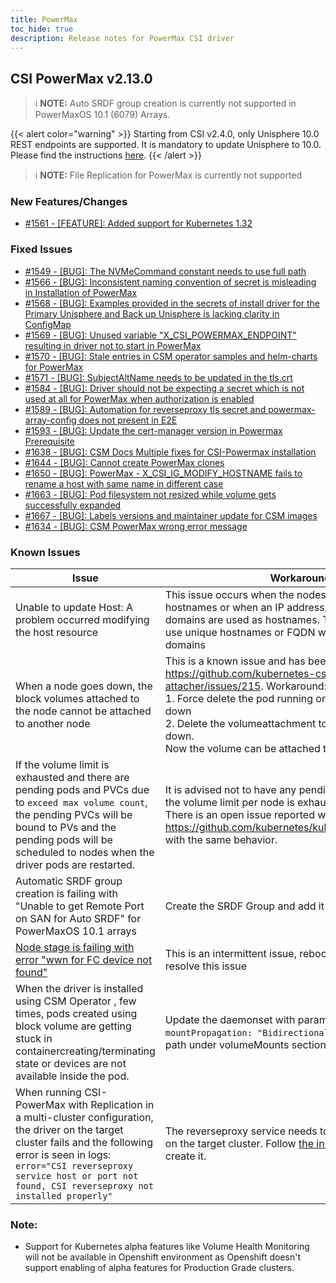```yaml
---
title: PowerMax
toc_hide: true
description: Release notes for PowerMax CSI driver
---
```


## CSI PowerMax v2.13.0

> ℹ️ **NOTE:** Auto SRDF group creation is currently not supported in PowerMaxOS 10.1 (6079) Arrays.

{{< alert color="warning" >}}
Starting from CSI v2.4.0, only Unisphere 10.0 REST endpoints are supported. It is mandatory to update Unisphere to 10.0. Please find the instructions [here](https://dl.dell.com/content/manual34878027-dell-unisphere-for-powermax-10-0-0-installation-guide.pdf?language=en-us&ps=true).
{{< /alert >}}

> ℹ️ **NOTE:**  File Replication for PowerMax is currently not supported










### New Features/Changes

- [#1561 - [FEATURE]: Added support for Kubernetes 1.32 ](https://github.com/dell/csm/issues/1561)

### Fixed Issues

- [#1549 - [BUG]: The NVMeCommand constant needs to use full path](https://github.com/dell/csm/issues/1549)
- [#1566 - [BUG]: Inconsistent naming convention of secret is misleading in Installation of PowerMax ](https://github.com/dell/csm/issues/1566)
- [#1568 - [BUG]: Examples provided in the secrets of install driver for the Primary Unisphere and Back up Unisphere is lacking clarity in ConfigMap](https://github.com/dell/csm/issues/1568)
- [#1569 - [BUG]: Unused variable "X_CSI_POWERMAX_ENDPOINT" resulting in driver not to start in PowerMax](https://github.com/dell/csm/issues/1569)
- [#1570 - [BUG]: Stale entries in CSM operator samples and helm-charts for PowerMax ](https://github.com/dell/csm/issues/1570)
- [#1571 - [BUG]: SubjectAltName needs to be updated in the tls.crt ](https://github.com/dell/csm/issues/1571)
- [#1584 - [BUG]: Driver should not be expecting a secret which is not used at all for PowerMax when authorization is enabled ](https://github.com/dell/csm/issues/1584)
- [#1589 - [BUG]: Automation for reverseproxy tls secret and  powermax-array-config does not present in E2E](https://github.com/dell/csm/issues/1589)
- [#1593 - [BUG]: Update the cert-manager version in Powermax Prerequisite](https://github.com/dell/csm/issues/1593)
- [#1638 - [BUG]: CSM Docs Multiple fixes for CSI-Powermax installation](https://github.com/dell/csm/issues/1638)
- [#1644 - [BUG]: Cannot create PowerMax clones](https://github.com/dell/csm/issues/1644)
- [#1650 - [BUG]: PowerMax - X_CSI_IG_MODIFY_HOSTNAME fails to rename a host with same name in different case](https://github.com/dell/csm/issues/1650)
- [#1663 - [BUG]: Pod filesystem not resized while volume gets successfully expanded](https://github.com/dell/csm/issues/1663)
- [#1667 - [BUG]: Labels versions and maintainer update for CSM images ](https://github.com/dell/csm/issues/1667)
- [#1634 - [BUG]: CSM PowerMax wrong error message](https://github.com/dell/csm/issues/1634)

### Known Issues

| Issue | Workaround |
|-------|------------|
| Unable to update Host: A problem occurred modifying the host resource | This issue occurs when the nodes do not have unique hostnames or when an IP address/FQDN with same sub-domains are used as hostnames. The workaround is to use unique hostnames or FQDN with unique sub-domains|
| When a node goes down, the block volumes attached to the node cannot be attached to another node | This is a known issue and has been reported at https://github.com/kubernetes-csi/external-attacher/issues/215. Workaround: <br /> 1. Force delete the pod running on the node that went down <br /> 2. Delete the volumeattachment to the node that went down. <br /> Now the volume can be attached to the new node |
| If the volume limit is exhausted and there are pending pods and PVCs due to `exceed max volume count`, the pending PVCs will be bound to PVs and the pending pods will be scheduled to nodes when the driver pods are restarted. | It is advised not to have any pending pods or PVCs once the volume limit per node is exhausted on a CSI Driver. There is an open issue reported with kubernetes at https://github.com/kubernetes/kubernetes/issues/95911 with the same behavior. |
| Automatic SRDF group creation is failing with "Unable to get Remote Port on SAN for Auto SRDF" for PowerMaxOS 10.1 arrays | Create the SRDF Group and add it to the storage class |
| [Node stage is failing with error "wwn for FC device not found"](https://github.com/dell/csm/issues/1070)| This is an intermittent issue, rebooting the node will resolve this issue |
| When the driver is installed using CSM Operator , few times, pods created using block volume are getting stuck in containercreating/terminating state or devices are not available inside the pod. | Update the daemonset with parameter `mountPropagation: "Bidirectional"` for volumedevices-path under volumeMounts section.|
| When running CSI-PowerMax with Replication in a multi-cluster configuration, the driver on the target cluster fails and the following error is seen in logs: `error="CSI reverseproxy service host or port not found, CSI reverseproxy not installed properly"` | The reverseproxy service needs to be created manually on the target cluster. Follow [the instructions here](docs/getting-started/installation/kubernetes/powermax/csmoperator/csm-modules/replication/#configuration-steps) to create it.|
### Note:

- Support for Kubernetes alpha features like Volume Health Monitoring will not be available in Openshift environment as Openshift doesn't support enabling of alpha features for Production Grade clusters.

